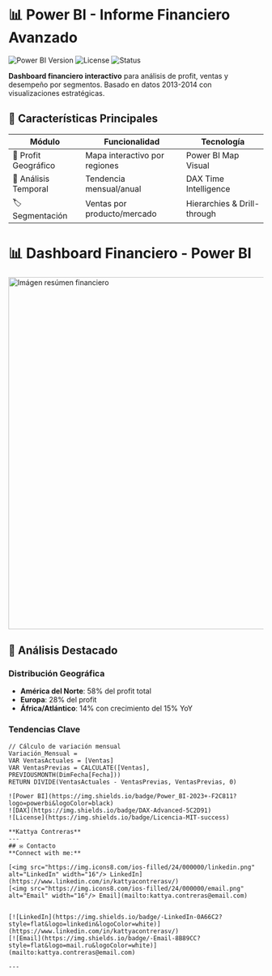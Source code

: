 # 📊 Power BI - Informe Financiero Avanzado

![Power BI Version](https://img.shields.io/badge/Power_BI-2023-yellow)
![License](https://img.shields.io/badge/License-MIT-blue)
![Status](https://img.shields.io/badge/Status-Production-brightgreen)

**Dashboard financiero interactivo** para análisis de profit, ventas y desempeño por segmentos. Basado en datos 2013-2014 con visualizaciones estratégicas.

## 🌟 Características Principales

| Módulo | Funcionalidad | Tecnología |
|--------|--------------|------------|
| 📍 Profit Geográfico | Mapa interactivo por regiones | Power BI Map Visual |
| 📅 Análisis Temporal | Tendencia mensual/anual | DAX Time Intelligence |
| 🏷 Segmentación | Ventas por producto/mercado | Hierarchies & Drill-through |

# 📊 Dashboard Financiero - Power BI

<img width="694" alt="Imágen resúmen financiero" src="https://github.com/user-attachments/assets/2dd2671f-35e4-4ace-a374-e48b575bd44d" />

## 🔎 Análisis Destacado

### Distribución Geográfica
- **América del Norte**: 58% del profit total
- **Europa**: 28% del profit
- **África/Atlántico**: 14% con crecimiento del 15% YoY

### Tendencias Clave
```dax
// Cálculo de variación mensual
Variación_Mensual = 
VAR VentasActuales = [Ventas]
VAR VentasPrevias = CALCULATE([Ventas], PREVIOUSMONTH(DimFecha[Fecha]))
RETURN DIVIDE(VentasActuales - VentasPrevias, VentasPrevias, 0)

![Power BI](https://img.shields.io/badge/Power_BI-2023+-F2C811?logo=powerbi&logoColor=black)
![DAX](https://img.shields.io/badge/DAX-Advanced-5C2D91)
![License](https://img.shields.io/badge/Licencia-MIT-success)

**Kattya Contreras**  
---
## ✉️ Contacto
**Connect with me:**
 
[<img src="https://img.icons8.com/ios-filled/24/000000/linkedin.png" alt="LinkedIn" width="16"/> LinkedIn](https://www.linkedin.com/in/kattyacontrerasv/)  
[<img src="https://img.icons8.com/ios-filled/24/000000/email.png" alt="Email" width="16"/> Email](mailto:kattya.contreras@email.com)


[![LinkedIn](https://img.shields.io/badge/-LinkedIn-0A66C2?style=flat&logo=linkedin&logoColor=white)](https://www.linkedin.com/in/kattyacontrerasv/)
[![Email](https://img.shields.io/badge/-Email-8B89CC?style=flat&logo=mail.ru&logoColor=white)](mailto:kattya.contreras@email.com)

---
